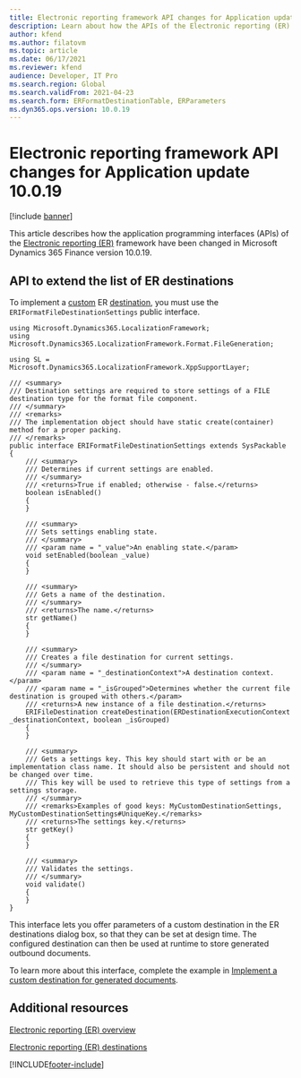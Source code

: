 ```yaml
---
title: Electronic reporting framework API changes for Application update 10.0.19
description: Learn about how the APIs of the Electronic reporting (ER) framework have been changed in Microsoft Dynamics 365 Finance version 10.0.19.
author: kfend
ms.author: filatovm
ms.topic: article
ms.date: 06/17/2021
ms.reviewer: kfend
audience: Developer, IT Pro
ms.search.region: Global
ms.search.validFrom: 2021-04-23
ms.search.form: ERFormatDestinationTable, ERParameters
ms.dyn365.ops.version: 10.0.19
---
```


# Electronic reporting framework API changes for Application update 10.0.19

[!include [banner](../includes/banner.md)]


This article describes how the application programming interfaces (APIs) of the [Electronic reporting (ER)](general-electronic-reporting.md) framework have been changed in Microsoft Dynamics 365 Finance version 10.0.19.

## <a name="er-api-extend-destination"></a>API to extend the list of ER destinations

To implement a [custom](electronic-reporting-destinations.md#destination-types) ER [destination](electronic-reporting-destinations.md), you must use the `ERIFormatFileDestinationSettings` public interface.

```xpp
using Microsoft.Dynamics365.LocalizationFramework;
using Microsoft.Dynamics365.LocalizationFramework.Format.FileGeneration;

using SL = Microsoft.Dynamics365.LocalizationFramework.XppSupportLayer;

/// <summary>
/// Destination settings are required to store settings of a FILE destination type for the format file component.
/// </summary>
/// <remarks>
/// The implementation object should have static create(container) method for a proper packing.
/// </remarks>
public interface ERIFormatFileDestinationSettings extends SysPackable
{
    /// <summary>
    /// Determines if current settings are enabled.
    /// </summary>
    /// <returns>True if enabled; otherwise - false.</returns>
    boolean isEnabled()
    {
    }

    /// <summary>
    /// Sets settings enabling state.
    /// </summary>
    /// <param name = "_value">An enabling state.</param>
    void setEnabled(boolean _value)
    {
    }

    /// <summary>
    /// Gets a name of the destination.
    /// </summary>
    /// <returns>The name.</returns>
    str getName()
    {
    }

    /// <summary>
    /// Creates a file destination for current settings.
    /// </summary>
    /// <param name = "_destinationContext">A destination context.</param>
    /// <param name = "_isGrouped">Determines whether the current file destination is grouped with others.</param>
    /// <returns>A new instance of a file destination.</returns>
    ERIFileDestination createDestination(ERDestinationExecutionContext _destinationContext, boolean _isGrouped)
    {
    }

    /// <summary>
    /// Gets a settings key. This key should start with or be an implementation class name. It should also be persistent and should not be changed over time.
    /// This key will be used to retrieve this type of settings from a settings storage.
    /// </summary>
    /// <remarks>Examples of good keys: MyCustomDestinationSettings, MyCustomDestinationSettings#UniqueKey.</remarks>
    /// <returns>The settings key.</returns>
    str getKey()
    {
    }

    /// <summary>
    /// Validates the settings.
    /// </summary>
    void validate()
    {
    }
}
```

This interface lets you offer parameters of a custom destination in the ER destinations dialog box, so that they can be set at design time. The configured destination can then be used at runtime to store generated outbound documents.

To learn more about this interface, complete the example in [Implement a custom destination for generated documents](er-custom-file-destination.md).

## Additional resources

[Electronic reporting (ER) overview](general-electronic-reporting.md)

[Electronic reporting (ER) destinations](electronic-reporting-destinations.md)

[!INCLUDE[footer-include](../../../includes/footer-banner.md)]
